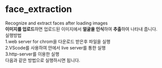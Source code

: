 # face_extraction
Recognize and extract faces after loading images<br>
<b>이미지를 업로드</b>하면 업로드된 이미지에서 <b>얼굴을 인식</b>하여 <b>추출</b>하여 나타내 줍니다.<br>
실행방법<br>
1.web server for chrom을 다운로드 받은후 파일을 실행<br>
2.VScode를 사용하여 안에서 live server를 통한 실행<br>
3.http-server를 이용한 실행<br>
다음과 같은 방법으로 실행하시면 됩니다.
